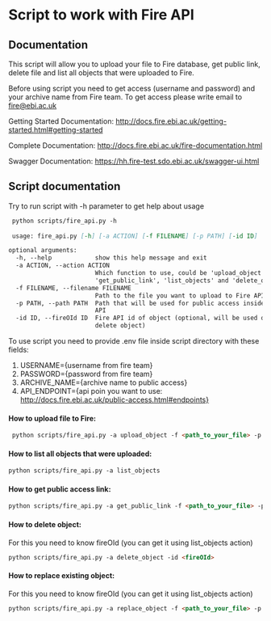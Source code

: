 # Script to work with Fire API

## Documentation
This script will allow you to upload your file to Fire database, get public link, delete file and list all objects that were uploaded to Fire.

Before using script you need to get access (username and password) and your archive name from Fire team. To get access please write email to [fire@ebi.ac.uk](mailto:fire@ebi.ac.uk)

Getting Started Documentation: http://docs.fire.ebi.ac.uk/getting-started.html#getting-started

Complete Documentation: http://docs.fire.ebi.ac.uk/fire-documentation.html

Swagger Documentation: https://hh.fire-test.sdo.ebi.ac.uk/swagger-ui.html

## Script documentation
Try to run script with -h parameter to get help about usage
```markdown
 python scripts/fire_api.py -h
 
 usage: fire_api.py [-h] [-a ACTION] [-f FILENAME] [-p PATH] [-id ID]

optional arguments:
  -h, --help            show this help message and exit
  -a ACTION, --action ACTION
                        Which function to use, could be 'upload_object',
                        'get_public_link', 'list_objects' and 'delete_object'
  -f FILENAME, --filename FILENAME
                        Path to the file you want to upload to Fire API
  -p PATH, --path PATH  Path that will be used for public access inside Fire
                        API
  -id ID, --fireOId ID  Fire API id of object (optional, will be used only to
                        delete object)

```

To use script you need to provide .env file inside script directory with these fields:
1. USERNAME={username from fire team}
2. PASSWORD={password from fire team}
3. ARCHIVE_NAME={archive name to public access}
4. API_ENDPOINT={api poin you want to use: http://docs.fire.ebi.ac.uk/public-access.html#endpoints}

#### How to upload file to Fire:
```markdown
 python scripts/fire_api.py -a upload_object -f <path_to_your_file> -p <path_inside_fire_for_public_access>
```

#### How to list all objects that were uploaded:
```markdown
python scripts/fire_api.py -a list_objects
```

#### How to get public access link:
```markdown
python scripts/fire_api.py -a get_public_link -f <path_to_your_file> -p <path_inside_fire_for_public_access>
```

#### How to delete object:
For this you need to know fireOId (you can get it using list_objects action)
```markdown
python scripts/fire_api.py -a delete_object -id <fireOId>
```

#### How to replace existing object:
For this you need to know fireOId (you can get it using list_objects action)
```markdown
python scripts/fire_api.py -a replace_object -f <path_to_your_file> -p <path_inside_fire_for_public_access> -id <fireOId>
```